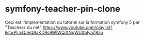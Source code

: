 # symfony-teacher-pin-clone
Ceci est l'implementation du tutoriel sur la formation symfony 5 par "Teachers du net"
https://www.youtube.com/playlist?list=PLlxQJeQRaKDRs9WlWQiXNqWU0blyaZBzo
